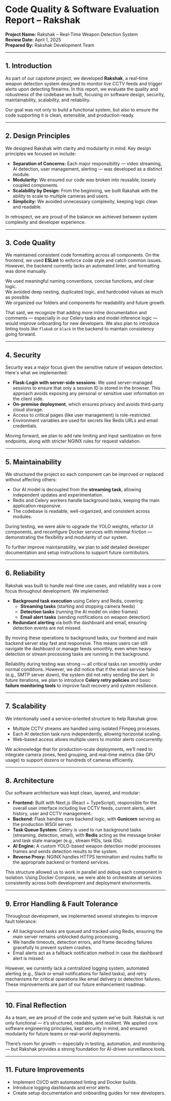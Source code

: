 # Code Quality & Software Evaluation Report – Rakshak

**Project Name:** Rakshak – Real-Time Weapon Detection System  
**Review Date:** April 1, 2025   <br >
**Prepared By:** Rakshak Development Team  

---

## 1. Introduction

As part of our capstone project, we developed **Rakshak**, a real-time weapon detection system designed to monitor live CCTV feeds and trigger alerts upon detecting firearms. In this report, we evaluate the quality and robustness of the codebase we built, focusing on software design, security, maintainability, scalability, and reliability.

Our goal was not only to build a functional system, but also to ensure the code supporting it is clean, extensible, and production-ready.

---

## 2. Design Principles

We designed Rakshak with clarity and modularity in mind. Key design principles we focused on include:

- **Separation of Concerns:** Each major responsibility — video streaming, AI detection, user management, alerting — was developed as a distinct module.
- **Modularity:** We ensured our code was broken into reusable, loosely coupled components.
- **Scalability by Design:** From the beginning, we built Rakshak with the ability to scale to multiple cameras and users.
- **Simplicity:** We avoided unnecessary complexity, keeping logic clean and readable.

In retrospect, we are proud of the balance we achieved between system complexity and developer experience.

---

## 3. Code Quality

We maintained consistent code formatting across all components. On the frontend, we used **ESLint** to enforce code style and catch common issues. However, the backend currently lacks an automated linter, and formatting was done manually.

We used meaningful naming conventions, concise functions, and clear logic.  
We avoided deep nesting, duplicated logic, and hardcoded values as much as possible.  
We organized our folders and components for readability and future growth.

That said, we recognize that adding more inline documentation and comments — especially in our Celery tasks and model inference logic — would improve onboarding for new developers. We also plan to introduce linting tools like `flake8` or `black` in the backend to maintain consistency going forward.


---

## 4. Security

Security was a major focus given the sensitive nature of weapon detection. Here's what we implemented:

- **Flask-Login with server-side sessions**: We used server-managed sessions to ensure that only a session ID is stored in the browser. This approach avoids exposing any personal or sensitive user information on the client side.
- **On-premise deployment**, which ensures privacy and avoids third-party cloud storage.
- Access to critical pages (like user management) is role-restricted.
- Environment variables are used for secrets like Redis URLs and email credentials.

Moving forward, we plan to add rate limiting and input sanitization on form endpoints, along with stricter NGINX rules for request validation.

---

## 5. Maintainability

We structured the project so each component can be improved or replaced without affecting others:

- Our AI model is decoupled from the **streaming task**, allowing independent updates and experimentation.
- Redis and Celery workers handle background tasks, keeping the main application responsive.
- The codebase is readable, well-organized, and consistent across modules.

During testing, we were able to upgrade the YOLO weights, refactor UI components, and reconfigure Docker services with minimal friction — demonstrating the flexibility and modularity of our system.

To further improve maintainability, we plan to add detailed developer documentation and setup instructions to support future contributors.


---

## 6. Reliability

Rakshak was built to handle real-time use cases, and reliability was a core focus throughout development. We implemented:

- **Background task execution** using Celery and Redis, covering:
  - **Streaming tasks** (starting and stopping camera feeds)
  - **Detection tasks** (running the AI model on video frames)
  - **Email alert tasks** (sending notifications on weapon detection)
- **Redundant alerting** via both the dashboard and email, ensuring detection events are not missed.

By moving these operations to background tasks, our frontend and main backend server stay fast and responsive. This means users can still navigate the dashboard or manage feeds smoothly, even when heavy detection or stream processing tasks are running in the background.


Reliability during testing was strong — all critical tasks ran smoothly under normal conditions. However, we did notice that if the email service failed (e.g., SMTP server down), the system did not retry sending the alert. In future iterations, we plan to introduce **Celery retry policies** and basic **failure monitoring tools** to improve fault recovery and system resilience.


---

## 7. Scalability

We intentionally used a service-oriented structure to help Rakshak grow:

- Multiple CCTV streams are handled using isolated FFmpeg processes.
- Each AI detection task runs independently, allowing horizontal scaling.
- Web-based access allows multiple users to monitor alerts concurrently.

We acknowledge that for production-scale deployments, we’ll need to integrate camera zones, feed grouping, and real-time metrics (like GPU usage) to support dozens or hundreds of cameras efficiently.

---
## 8. Architecture

Our software architecture was kept clean, layered, and modular:

- **Frontend:** Built with Next.js (React + TypeScript), responsible for the overall user interface including live CCTV feeds, current alerts, alert history, user and CCTV management.
- **Backend:** Flask handles core backend logic, with **Gunicorn** serving as the production WSGI server.
- **Task Queue System:** Celery is used to run background tasks (streaming, detection, email), with **Redis** acting as the message broker and task state manager (e.g., stream PIDs, task IDs).
- **AI Engine:** A custom YOLO-based weapon detection model processes frames and sends detection results to the system.
- **Reverse Proxy:** NGINX handles HTTPS termination and routes traffic to the appropriate backend or frontend services.

This structure allowed us to work in parallel and debug each component in isolation. Using Docker Compose, we were able to orchestrate all services consistently across both development and deployment environments.


---

## 9. Error Handling & Fault Tolerance

Throughout development, we implemented several strategies to improve fault tolerance:

- All background tasks are queued and tracked using Redis, ensuring the main server remains unblocked during processing.
- We handle timeouts, detection errors, and frame decoding failures gracefully to prevent system crashes.
- Email alerts act as a fallback notification method in case the dashboard alert is missed.

However, we currently lack a centralized logging system, automated alerting (e.g., Slack or email notifications for failed tasks), and retry mechanisms for critical operations like email delivery or detection failures. These improvements are part of our future enhancement roadmap.


---

## 10. Final Reflection

As a team, we are proud of the code and system we’ve built. Rakshak is not only functional — it’s structured, readable, and resilient. We applied core software engineering principles, kept security in mind, and ensured modularity for future teams or real-world deployments.

There’s room for growth — especially in testing, automation, and monitoring — but Rakshak provides a strong foundation for AI-driven surveillance tools.

---

## 11. Future Improvements

- Implement CI/CD with automated linting and Docker builds.
- Introduce logging dashboards and error alerts.
- Create setup documentation and onboarding guides for new developers.


